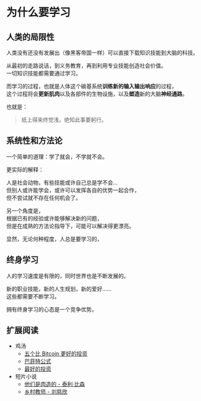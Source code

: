 # 为什么要学习

## 人类的局限性

人类没有还没有发展出（像黑客帝国一样）可以直接下载知识技能到大脑的科技。

从最初的走路说话，到义务教育，再到利用专业技能创造社会价值。  
一切知识技能都需要通过学习。

而学习的过程，也就是人体这个碳基系统**训练新的输入输出响应**的过程，  
这个过程将会**更新肌肉**以及各部件的生物设施，以及**塑造**新的大脑**神经通路**。

也就是：

> 纸上得来终觉浅，绝知此事要躬行。

## 系统性和方法论

一个简单的道理：学了就会，不学就不会。

更实际的解释：

人是社会动物，有些技能或许自己总是学不会…  
但别人或许能学会，或许可以发挥各自的优势一起合作，  
但不尝试就不存在任何机会了。

另一个角度是，  
根据已有的经验或许能够解决新的问题，  
但是在成熟的方法论指导下，可能可以解决得更漂亮。

显然，无论何种程度，人总是要学习的，

## 终身学习

人的学习速度是有限的，同时世界也是不断发展的。

新的职业技能，新的人生规划，新的爱好……  
这些都需要不断学习。

拥有终身学习的心态是一个竞争优势。

## 扩展阅读

- 鸡汤
  - [五个比 Bitcoin 更好的投资](https://wanqu.co/a/6067/%E4%BA%94%E4%B8%AA%E6%AF%94-bitcoin-%E6%9B%B4%E5%A5%BD%E7%9A%84%E6%8A%95%E8%B5%84/)
  - [巴菲特公式](https://wanqu.co/a/4065/2016-10-12-the-buffett-formula/)
  - [最好的投资](https://wanqu.co/a/4701/)
- 短片小说
  - [他们是肉造的 - 泰利·比森](https://www.zhihu.com/question/321878154)
  - [乡村教师 - 刘慈欣](http://www.00txt.com/xiangcunjiaoshi/2033.html)
